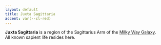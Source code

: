 ```yaml
---
layout: default
title: Juxta Sagittaria
accent: var(--cl-red)
---
```


**Juxta Sagittaria** is a region of the Sagittarius Arm of the
[Milky Way Galaxy](Milky_Way_Galaxy.html). All known sapient
life resides here.

